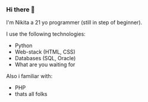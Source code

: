 ### Hi there 👋
I'm Nikita a 21 yo programmer (still in step of beginner).

I use the following technologies:
- Python
- Web-stack (HTML, CSS)
- Databases (SQL, Oracle)
- What are you waiting for

Also i familiar with:
- PHP
- thats all folks

<!-- 
Я ожидаю:
1) чуть-чуть о себе, самое основное
2) технологический стек
3) изучаемый стек
--!>
